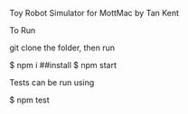 Toy​ ​Robot​ ​Simulator for MottMac by Tan Kent

To Run

git clone the folder, then run

$ npm i ##install
$ npm start

Tests can be run using 

$ npm test